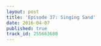 ```yaml
---
layout: post
title: 'Episode 37: Singing Sand'
date: 2016-04-07
published: true
track_id: 255663680
---
```

<div class='list post-player' track='{{page.track_id}}'></div>